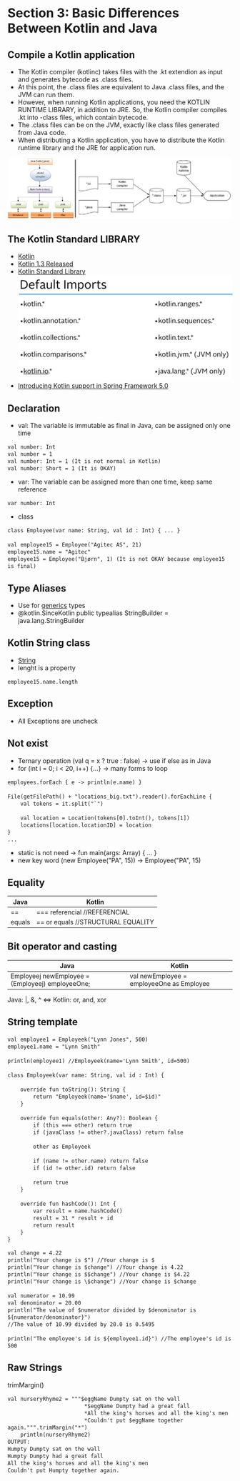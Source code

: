 # Section 3: Basic Differences Between Kotlin and Java

## Compile a Kotlin application
- The Kotlin compiler (kotlinc) takes files with the .kt extendion as input and generates bytecode as .class files.
- At this point, the .class files are equivalent to Java .class files, and the JVM can run them.
- However, when running Kotlin applications, you need the KOTLIN RUNTIME LIBRARY, in addition to JRE.
So, the Kotlin compiler compiles .kt into -class files, which contain bytecode.
- The .class files can be on the JVM, exactly like class files generated from Java code.
- When distributing a Kotlin application, you have to distribute the Kotlin runtime library and the JRE for application run.

![Default Imports](https://raw.githubusercontent.com/pedalv/JavaApp/master/Kotlin/java-kotlin-compile.png)

## The Kotlin Standard LIBRARY
- [Kotlin](https://kotlinlang.org/)
- [Kotlin 1.3 Released](https://kotlinlang.org/docs/reference/whatsnew13.html)
- [Kotlin Standard Library](https://kotlinlang.org/api/latest/jvm/stdlib/index.html)
![Default Imports](https://raw.githubusercontent.com/pedalv/JavaApp/master/Kotlin/defaultimports.PNG)
- [Introducing Kotlin support in Spring Framework 5.0](https://spring.io/blog/2017/01/04/introducing-kotlin-support-in-spring-framework-5-0)

## Declaration
- val: The variable is immutable as final in Java, can be assigned only one time
```
val number: Int
val number = 1
val number: Int = 1 (It is not normal in Kotlin)
val number: Short = 1 (It is OKAY)
```

- var: The variable can be assigned more than one time, keep same reference

```
var number: Int
```

- class

```
class Employee(var name: String, val id : Int) { ... }

val employee15 = Employee("Agitec AS", 21)
employee15.name = "Agitec"
employee15 = Employee("Bjørn", 1) (It is not OKAY because employee15 is final)
```

## Type Aliases
- Use for [generics](https://docs.oracle.com/javase/tutorial/java/generics/index.html) types
- @kotlin.SinceKotlin public typealias StringBuilder = java.lang.StringBuilder

## Kotlin String class
- [String](https://kotlinlang.org/api/latest/jvm/stdlib/kotlin/-string/)
- lenght is a property 

```
employee15.name.length
```

## Exception
- All Exceptions are uncheck

## Not exist
- Ternary operation (val q = x ? true : false) 	-> use if else as in Java
- for (int i = 0; i < 20, i++) {...}			-> many forms to loop  

```
employees.forEach { e -> println(e.name) }

File(getFilePath() + "locations_big.txt").reader().forEachLine {
	val tokens = it.split("`")

	val location = Location(tokens[0].toInt(), tokens[1])
	locations[location.locationID] = location
}
...
```

- static is not need 							-> fun main(args: Array<String>)  { ... }
- new key word (new Employee("PA", 15)) 		->  Employee("PA", 15)

## Equality

| Java | Kotlin |
| ----- | ----- |
| == | === referencial 	//REFERENCIAL |
| equals | == or equals 	//STRUCTURAL EQUALITY |

## Bit operator and casting

| Java | Kotlin |
| ----- | ----- |
| Employeej newEmployee = (Employeej) employeeOne; | val newEmployee = employeeOne as Employee |

Java: |, &, ^ 		<=>		Kotlin: or, and, xor

## String template

```
val employee1 = Employeek("Lynn Jones", 500)
employee1.name = "Lynn Smith"

println(employee1) //Employeek(name='Lynn Smith', id=500)

class Employeek(var name: String, val id : Int) {

    override fun toString(): String {
        return "Employeek(name='$name', id=$id)"
    }

    override fun equals(other: Any?): Boolean {
        if (this === other) return true
        if (javaClass != other?.javaClass) return false

        other as Employeek

        if (name != other.name) return false
        if (id != other.id) return false

        return true
    }

    override fun hashCode(): Int {
        var result = name.hashCode()
        result = 31 * result + id
        return result
    }
}
```

```
val change = 4.22
println("Your change is $") //Your change is $
println("Your change is $change") //Your change is 4.22
println("Your change is $$change") //Your change is $4.22
println("Your change is \$change") //Your change is $change

val numerator = 10.99
val denominator = 20.00
println("The value of $numerator divided by $denominator is ${numerator/denominator}")
//The value of 10.99 divided by 20.0 is 0.5495

println("The employee's id is ${employee1.id}") //The employee's id is 500
```

## Raw Strings 
trimMargin()

```
val nurseryRhyme2 = """$eggName Dumpty sat on the wall
                        *$eggName Dumpty had a great fall
                        *All the king's horses and all the king's men
                        *Couldn't put $eggName together again.""".trimMargin("*")
    println(nurseryRhyme2)
OUTPUT:
Humpty Dumpty sat on the wall
Humpty Dumpty had a great fall
All the king's horses and all the king's men
Couldn't put Humpty together again.
```
